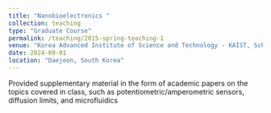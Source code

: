 ```yaml
---
title: "Nanobioelectronics "
collection: teaching
type: "Graduate Course"
permalink: /teaching/2015-spring-teaching-1
venue: "Korea Advanced Institute of Science and Technology - KAIST, School of Electrical Engineering"
date: 2024-09-01
location: "Daejeon, South Korea"
---
```


Provided supplementary material in the form of academic papers on the topics covered in class, such
as potentiometric/amperometric sensors, diffusion limits, and microfluidics
